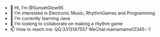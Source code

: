 - 👋 Hi, I’m @SunsetGlow95
- 👀 I’m interested in Electronic Music, RhythmGames and Programming
- 🌱 I’m currently learning Java
- 💞️ I’m looking to collaborate on making a rhythm game
- 📫 How to reach me: QQ:3313147557 WeChat:mamamama12345--1

<!---
SunsetGlow95/SunsetGlow95 is a ✨ special ✨ repository because its `README.md` (this file) appears on your GitHub profile.
You can click the Preview link to take a look at your changes.
--->
